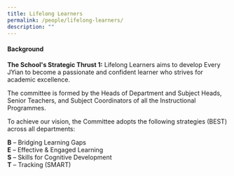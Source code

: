 ```yaml
---
title: Lifelong Learners
permalink: /people/lifelong-learners/
description: ""
---
```

#### **Background**
**The School's Strategic Thrust 1:**&nbsp;Lifelong Learners aims to develop Every JYian to become a passionate and confident learner who strives for academic excellence.

The committee is formed by the Heads of Department and Subject Heads, Senior Teachers, and Subject Coordinators of all the Instructional Programmes.

To achieve our vision, the Committee adopts the following strategies (BEST) across all departments:

**B**&nbsp;– Bridging Learning Gaps<br>
**E**&nbsp;– Effective &amp; Engaged Learning<br>
**S**&nbsp;– Skills for Cognitive Development<br>
**T**&nbsp;– Tracking (SMART)